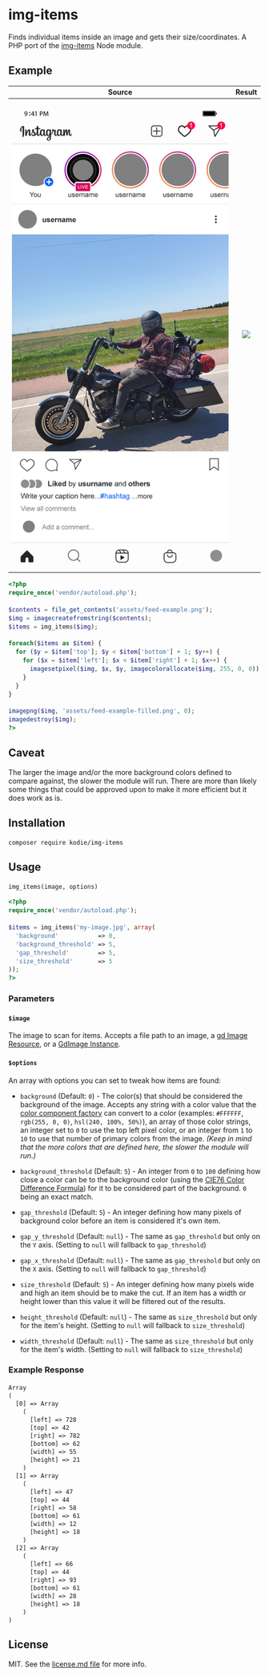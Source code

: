 # img-items

Finds individual items inside an image and gets their size/coordinates. A PHP port of the [img-items](https://github.com/kodie/img-items) Node module.

## Example

| Source                       | Result                              |
:-----------------------------:|:------------------------------------:
| ![](assets/feed-example.png) | ![](assets/feed-example-filled.png) |

```php
<?php
require_once('vendor/autoload.php');

$contents = file_get_contents('assets/feed-example.png');
$img = imagecreatefromstring($contents);
$items = img_items($img);

foreach($items as $item) {
  for ($y = $item['top']; $y < $item['bottom'] + 1; $y++) {
    for ($x = $item['left']; $x < $item['right'] + 1; $x++) {
      imagesetpixel($img, $x, $y, imagecolorallocate($img, 255, 0, 0));
    }
  }
}

imagepng($img, 'assets/feed-example-filled.png', 0);
imagedestroy($img);
?>
```

## Caveat

The larger the image and/or the more background colors defined to compare against, the slower the module will run. There are more than likely some things that could be approved upon to make it more efficient but it does work as is.

## Installation

```shell
composer require kodie/img-items
```

## Usage

`img_items(image, options)`

```php
<?php
require_once('vendor/autoload.php');

$items = img_items('my-image.jpg', array(
  'background'           => 0,
  'background_threshold' => 5,
  'gap_threshold'        => 5,
  'size_threshold'       => 5
));
?>
```

### Parameters

#### `$image`

The image to scan for items. Accepts a file path to an image, a [gd Image Resource](https://www.php.net/manual/en/image.resources.php), or a [GdImage Instance](https://www.php.net/manual/en/class.gdimage.php).

#### `$options`

An array with options you can set to tweak how items are found:

  * `background` (Default: `0`) - The color(s) that should be considered the background of the image. Accepts any string with a color value that the [color component factory](https://github.com/spatie/color#factoryfromstring-color) can convert to a color (examples: `#FFFFFF`, `rgb(255, 0, 0)`, `hsl(240, 100%, 50%)`), an array of those color strings, an integer set to `0` to use the top left pixel color, or an integer from `1` to `10` to use that number of primary colors from the image. *(Keep in mind that the more colors that are defined here, the slower the module will run.)*

  * `background_threshold` (Default: `5`) - An integer from `0` to `100` defining how close a color can be to the background color (using the [CIE76 Color Difference Formula](https://en.wikipedia.org/wiki/Color_difference#CIE76)) for it to be considered part of the background. `0` being an exact match.

  * `gap_threshold` (Default: `5`) - An integer defining how many pixels of background color before an item is considered it's own item.

  * `gap_y_threshold` (Default: `null`) - The same as `gap_threshold` but only on the `Y` axis. (Setting to `null` will fallback to `gap_threshold`)

  * `gap_x_threshold` (Default: `null`) - The same as `gap_threshold` but only on the `X` axis. (Setting to `null` will fallback to `gap_threshold`)

  * `size_threshold` (Default: `5`) - An integer defining how many pixels wide and high an item should be to make the cut. If an item has a width or height lower than this value it will be filtered out of the results.

  * `height_threshold` (Default: `null`) - The same as `size_threshold` but only for the item's height. (Setting to `null` will fallback to `size_threshold`)

  * `width_threshold` (Default: `null`) - The same as `size_threshold` but only for the item's width. (Setting to `null` will fallback to `size_threshold`)

### Example Response

```text
Array
(
  [0] => Array
    (
      [left] => 728
      [top] => 42
      [right] => 782
      [bottom] => 62
      [width] => 55
      [height] => 21
    )
  [1] => Array
    (
      [left] => 47
      [top] => 44
      [right] => 58
      [bottom] => 61
      [width] => 12
      [height] => 18
    )
  [2] => Array
    (
      [left] => 66
      [top] => 44
      [right] => 93
      [bottom] => 61
      [width] => 28
      [height] => 18
    )
)
```

## License
MIT. See the [license.md file](license.md) for more info.

[Jimp]: https://www.npmjs.com/package/jimp
